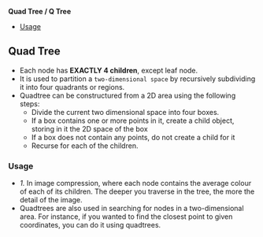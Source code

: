 **Quad Tree / Q Tree**
- [Usage](#u)

## Quad Tree
- Each node has **EXACTLY 4 children**, except leaf node.
- It is used to partition a `two-dimensional space` by recursively subdividing it into four quadrants or regions.
- Quadtree can be constructured from a 2D area using the following steps:
  - Divide the current two dimensional space into four boxes.
  - If a box contains one or more points in it, create a child object, storing in it the 2D space of the box
  - If a box does not contain any points, do not create a child for it
  - Recurse for each of the children.
### Usage
- _1._ In image compression, where each node contains the average colour of each of its children. The deeper you traverse in the tree, the more the detail of the image.
-  Quadtrees are also used in searching for nodes in a two-dimensional area. For instance, if you wanted to find the closest point to given coordinates, you can do it using quadtrees.
